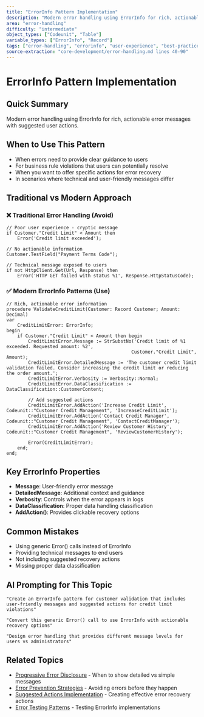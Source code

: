 ```yaml
---
title: "ErrorInfo Pattern Implementation"
description: "Modern error handling using ErrorInfo for rich, actionable error messages with suggested user actions"
area: "error-handling"
difficulty: "intermediate"
object_types: ["Codeunit", "Table"]
variable_types: ["ErrorInfo", "Record"]
tags: ["error-handling", "errorinfo", "user-experience", "best-practices"]
source-extraction: "core-development/error-handling.md lines 40-90"
---
```


# ErrorInfo Pattern Implementation

## Quick Summary
Modern error handling using ErrorInfo for rich, actionable error messages with suggested user actions.

## When to Use This Pattern
- When errors need to provide clear guidance to users
- For business rule violations that users can potentially resolve
- When you want to offer specific actions for error recovery
- In scenarios where technical and user-friendly messages differ

## Traditional vs Modern Approach

### ❌ Traditional Error Handling (Avoid)
```al
// Poor user experience - cryptic message
if Customer."Credit Limit" < Amount then
    Error('Credit limit exceeded');

// No actionable information
Customer.TestField("Payment Terms Code");

// Technical message exposed to users
if not HttpClient.Get(Url, Response) then
    Error('HTTP GET failed with status %1', Response.HttpStatusCode);
```

### ✅ Modern ErrorInfo Patterns (Use)
```al
// Rich, actionable error information
procedure ValidateCreditLimit(Customer: Record Customer; Amount: Decimal)
var
    CreditLimitError: ErrorInfo;
begin
    if Customer."Credit Limit" < Amount then begin
        CreditLimitError.Message := StrSubstNo('Credit limit of %1 exceeded. Requested amount: %2', 
                                              Customer."Credit Limit", Amount);
        CreditLimitError.DetailedMessage := 'The customer credit limit validation failed. Consider increasing the credit limit or reducing the order amount.';
        CreditLimitError.Verbosity := Verbosity::Normal;
        CreditLimitError.DataClassification := DataClassification::CustomerContent;
        
        // Add suggested actions
        CreditLimitError.AddAction('Increase Credit Limit', Codeunit::"Customer Credit Management", 'IncreaseCreditLimit');
        CreditLimitError.AddAction('Contact Credit Manager', Codeunit::"Customer Credit Management", 'ContactCreditManager');
        CreditLimitError.AddAction('Review Customer History', Codeunit::"Customer Credit Management", 'ReviewCustomerHistory');
        
        Error(CreditLimitError);
    end;
end;
```

## Key ErrorInfo Properties

- **Message**: User-friendly error message
- **DetailedMessage**: Additional context and guidance
- **Verbosity**: Controls when the error appears in logs
- **DataClassification**: Proper data handling classification
- **AddAction()**: Provides clickable recovery options

## Common Mistakes
- Using generic Error() calls instead of ErrorInfo
- Providing technical messages to end users
- Not including suggested recovery actions
- Missing proper data classification

## AI Prompting for This Topic
```
"Create an ErrorInfo pattern for customer validation that includes user-friendly messages and suggested actions for credit limit violations"

"Convert this generic Error() call to use ErrorInfo with actionable recovery options"

"Design error handling that provides different message levels for users vs administrators"
```

## Related Topics
- [Progressive Error Disclosure](progressive-disclosure.md) - When to show detailed vs simple messages
- [Error Prevention Strategies](error-prevention.md) - Avoiding errors before they happen  
- [Suggested Actions Implementation](suggested-actions.md) - Creating effective error recovery actions
- [Error Testing Patterns](../testing/error-testing-patterns.md) - Testing ErrorInfo implementations
